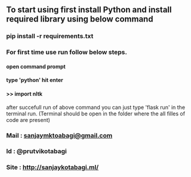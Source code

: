 ## To start using first install Python and install required library using below command
### pip install -r requirements.txt

### For first time use run follow below steps.

#### open command prompt
#### type 'python' hit enter
#### >> import nltk

after succefull run of above command you can just type  'flask run' in the terminal run. (Terminal should be open in the folder where the all filles of code are present)

### Mail : sanjaymktoabagi@gmail.com 
### Id : @prutvikotabagi
### Site : http://sanjaykotabagi.ml/
